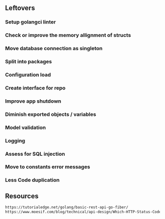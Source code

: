 ## Leftovers
### Setup golangci linter
### Check or improve the memory allignment of structs
### Move database connection as singleton
### Split into packages
### Configuration load
### Create interface for repo
### Improve app shutdown
### Diminish exported objects / variables
### Model validation
### Logging
### Assess for SQL injection
### Move to constants error messages
### Less Code duplication


## Resources
```html
https://tutorialedge.net/golang/basic-rest-api-go-fiber/
https://www.moesif.com/blog/technical/api-design/Which-HTTP-Status-Code-To-Use-For-Every-CRUD-App/
```